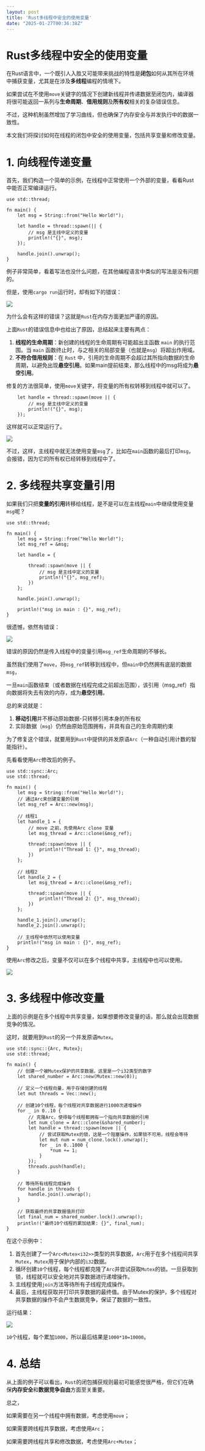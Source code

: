 ```yaml
---
layout: post
title: 'Rust多线程中安全的使用变量'
date: "2025-01-27T00:36:38Z"
---
```

Rust多线程中安全的使用变量
===============

在Rust语言中，一个既引人入胜又可能带来挑战的特性是**闭包**如何从其所在环境中捕获变量，尤其是在涉及**多线程**编程的情境下。

如果尝试在不使用`move`关键字的情况下创建新线程并传递数据至闭包内，编译器将很可能返回一系列与**生命周期**、**借用规则**及**所有权**相关的复杂错误信息。

不过，这种机制虽然增加了学习曲线，但也确保了内存安全与并发执行中的数据一致性。

本文我们将探讨如何在线程的闭包中安全的使用变量，包括共享变量和修改变量。

1\. 向线程传递变量
===========

首先，我们构造一个简单的示例，在线程中正常使用一个外部的变量，看看Rust中能否正常编译运行。

    use std::thread;
    
    fn main() {
        let msg = String::from("Hello World!");
    
        let handle = thread::spawn(|| {
            // msg 是主线中定义的变量
            println!("{}", msg);
        });
    
        handle.join().unwrap();
    }
    

例子非常简单，看着写法也没什么问题，在其他编程语言中类似的写法是没有问题的。

但是，使用`cargo run`运行时，却有如下的错误：

![](https://img2024.cnblogs.com/blog/83005/202501/83005-20250126142136743-57104095.png)

为什么会有这样的错误？这就是`Rust`在内存方面更加严谨的原因。

上面`Rust`的错误信息中也给出了原因，总结起来主要有两点：

1.  **线程的生命周期**：新创建的线程的生命周期有可能超出主函数 `main` 的执行范围。当 `main` 函数终止时，与之相关的局部变量（也就是`msg`）将超出作用域。
2.  **不符合借用规则**：在 `Rust` 中，引用的生命周期不会超过其所指向数据的生命周期，以避免出现**悬空引用**。如果main提前结束，那么线程中的msg将成为**悬空引用**。

修复的方法很简单，使用`move`关键字，将变量的所有权转移到线程中就可以了。

        let handle = thread::spawn(move || {
            // msg 是主线中定义的变量
            println!("{}", msg);
        });
    

这样就可以正常运行了。

![](https://img2024.cnblogs.com/blog/83005/202501/83005-20250126142136710-1468240084.png)

不过，这样，主线程中就无法使用变量`msg`了，比如在`main`函数的最后打印`msg`，会报错，因为它的所有权已经转移到线程中了。

2\. 多线程共享变量引用
=============

如果我们只把**变量的引用**转移给线程，是不是可以在主线程`main`中继续使用变量`msg`呢？

    use std::thread;
    
    fn main() {
        let msg = String::from("Hello World!");
        let msg_ref = &msg;
    
        let handle = {
    
            thread::spawn(move || {
                // msg 是主线中定义的变量
                println!("{}", msg_ref);
            })
        };
    
        handle.join().unwrap();
    
        println!("msg in main : {}", msg_ref);
    }
    

很遗憾，依然有错误：

![](https://img2024.cnblogs.com/blog/83005/202501/83005-20250126142136742-65722617.png)

错误的原因仍然是传入线程中的变量引用`msg_ref`生命周期的不够长。

虽然我们使用了`move`，将`msg_ref`转移到线程中，但`main`中仍然拥有底层的数据`msg`，

一旦`main`函数结束（或者数据在线程完成之前超出范围），该引用（msg\_ref）指向数据将失去有效的内存，成为**悬空引用**。

总的来说就是：

1.  **移动引用**并不移动原始数据-只转移引用本身的所有权
2.  实际数据（`msg`）仍然由原始范围拥有，并具有自己的生命周期约束

为了修复这个错误，就要用到`Rust`中提供的并发原语`Arc`（一种自动引用计数的智能指针）。

先看看使用`Arc`修改后的例子。

    use std::sync::Arc;
    use std::thread;
    
    fn main() {
        let msg = String::from("Hello World!");
        // 通过Arc来创建变量的引用
        let msg_ref = Arc::new(msg);
    
        // 线程1
        let handle_1 = {
            // move 之前，先使用Arc clone 变量
            let msg_thread = Arc::clone(&msg_ref);
    
            thread::spawn(move || {
                println!("Thread 1: {}", msg_thread);
            })
        };
    
        // 线程2
        let handle_2 = {
            let msg_thread = Arc::clone(&msg_ref);
    
            thread::spawn(move || {
                println!("Thread 2: {}", msg_thread);
            }) 
        };
    
        handle_1.join().unwrap();
        handle_2.join().unwrap();
    
        // 主线程中依然可以使用变量
        println!("msg in main : {}", msg_ref);
    }
    

使用`Arc`修改之后，变量不仅可以在多个线程中共享，主线程中也可以使用。

![](https://img2024.cnblogs.com/blog/83005/202501/83005-20250126142136712-1387787481.png)

3\. 多线程中修改变量
============

上面的示例是在多个线程中共享变量，如果想要修改变量的话，那么就会出现数据竞争的情况。

这时，就要用到`Rust`的另一个并发原语`Mutex`。

    use std::sync::{Arc, Mutex};
    use std::thread;
    
    fn main() {
        // 创建一个被Mutex保护的共享数据，这里是一个i32类型的数字
        let shared_number = Arc::new(Mutex::new(0));
    
        // 定义一个线程向量，用于存储创建的线程
        let mut threads = Vec::new();
    
        // 创建10个线程，每个线程对共享数据进行1000次递增操作
        for _ in 0..10 {
            // 克隆Arc，使得每个线程都拥有一个指向共享数据的引用
            let num_clone = Arc::clone(&shared_number);
            let handle = thread::spawn(move || {
                // 尝试获取Mutex的锁，这是一个阻塞操作，如果锁不可用，线程会等待
                let mut num = num_clone.lock().unwrap();
                for _ in 0..1000 {
                    *num += 1;
                }
            });
            threads.push(handle);
        }
    
        // 等待所有线程完成操作
        for handle in threads {
            handle.join().unwrap();
        }
    
        // 获取最终的共享数据值并打印
        let final_num = shared_number.lock().unwrap();
        println!("最终10个线程的累加结果: {}", final_num);
    }
    

在这个示例中：

1.  首先创建了一个`Arc<Mutex<i32>>`类型的共享数据，`Arc`用于在多个线程间共享`Mutex`，`Mutex`用于保护内部的`i32`数据。
2.  循环创建`10`个线程，每个线程都克隆了`Arc`并尝试获取`Mutex`的锁。一旦获取到锁，线程就可以安全地对共享数据进行递增操作。
3.  主线程使用`join`方法等待所有子线程完成操作。
4.  最后，主线程获取并打印共享数据的最终值。由于Mutex的保护，多个线程对共享数据的操作不会产生数据竞争，保证了数据的一致性。

运行结果：

![](https://img2024.cnblogs.com/blog/83005/202501/83005-20250126142136726-338449892.png)

`10`个线程，每个累加`1000`，所以最后结果是`1000*10=10000`。

4\. 总结
======

从上面的例子可以看出，`Rust`的闭包捕获规则最初可能感觉很严格，但它们在确保**内存安全**和**数据竞争自由**方面至关重要。

总之，

如果需要在另一个线程中拥有数据，考虑使用`move`；

如果需要跨线程共享数据，考虑使用`Arc`；

如果需要跨线程共享和修改数据，考虑使用`Arc+Mutex`；